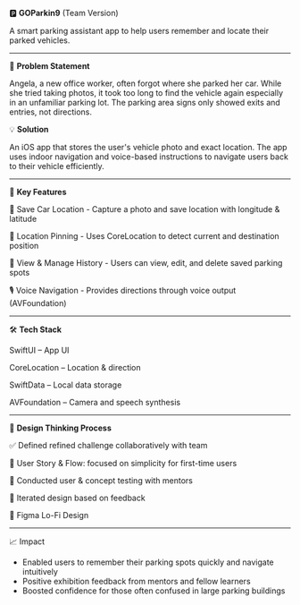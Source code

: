 🅿️ **GOParkin9** (Team Version)

A smart parking assistant app to help users remember and locate their parked vehicles.

---

🧠 **Problem Statement**

Angela, a new office worker, often forgot where she parked her car. While she tried taking photos, it took too long to find the vehicle again especially in an unfamiliar parking lot. The parking area signs only showed exits and entries, not directions.

💡 **Solution**

An iOS app that stores the user's vehicle photo and exact location. The app uses indoor navigation and voice-based instructions to navigate users back to their vehicle efficiently.

---

🧩 **Key Features**

📸 Save Car Location -	Capture a photo and save location with longitude & latitude

📍 Location Pinning -	Uses CoreLocation to detect current and destination position

📲 View & Manage History -	Users can view, edit, and delete saved parking spots

🎙 Voice Navigation -	Provides directions through voice output (AVFoundation)

---

🛠 **Tech Stack**

SwiftUI – App UI

CoreLocation – Location & direction

SwiftData – Local data storage

AVFoundation – Camera and speech synthesis

---

🧪 **Design Thinking Process**

✅ Defined refined challenge collaboratively with team

🎯 User Story & Flow: focused on simplicity for first-time users

🧪 Conducted user & concept testing with mentors

🧠 Iterated design based on feedback

🔗 Figma Lo-Fi Design

---

📈 Impact
- Enabled users to remember their parking spots quickly and navigate intuitively
- Positive exhibition feedback from mentors and fellow learners
- Boosted confidence for those often confused in large parking buildings
